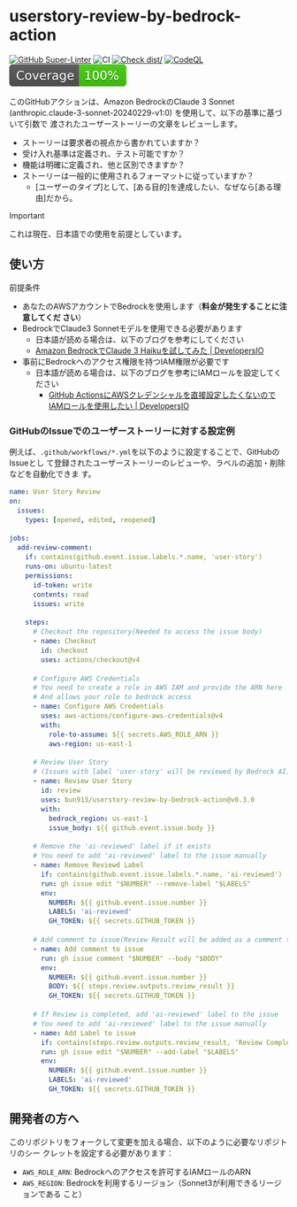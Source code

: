 # userstory-review-by-bedrock-action

[![GitHub Super-Linter](https://github.com/actions/typescript-action/actions/workflows/linter.yml/badge.svg)](https://github.com/super-linter/super-linter)
![CI](https://github.com/actions/typescript-action/actions/workflows/ci.yml/badge.svg)
[![Check dist/](https://github.com/actions/typescript-action/actions/workflows/check-dist.yml/badge.svg)](https://github.com/actions/typescript-action/actions/workflows/check-dist.yml)
[![CodeQL](https://github.com/actions/typescript-action/actions/workflows/codeql-analysis.yml/badge.svg)](https://github.com/actions/typescript-action/actions/workflows/codeql-analysis.yml)
[![Coverage](./badges/coverage.svg)](./badges/coverage.svg)

このGitHubアクションは、Amazon BedrockのClaude 3 Sonnet
(anthropic.claude-3-sonnet-20240229-v1:0) を使用して、以下の基準に基づいて引数で
渡されたユーザーストーリーの文章をレビューします。

- ストーリーは要求者の視点から書かれていますか？
- 受け入れ基準は定義され、テスト可能ですか？
- 機能は明確に定義され、他と区別できますか？
- ストーリーは一般的に使用されるフォーマットに従っていますか？
  - [ユーザーのタイプ]として、[ある目的]を達成したい、なぜなら[ある理由]だから。

> [!IMPORTANT]
>
> これは現在、日本語での使用を前提としています。

## 使い方

前提条件

- あなたのAWSアカウントでBedrockを使用します（**料金が発生することに注意してくだ
  さい**）
- BedrockでClaude3 Sonnetモデルを使用できる必要があります
  - 日本語が読める場合は、以下のブログを参考にしてください
  - [Amazon BedrockでClaude 3 Haikuを試してみた | DevelopersIO](https://dev.classmethod.jp/articles/claude-3-haiku-bedrock/)
- 事前にBedrockへのアクセス権限を持つIAM権限が必要です
  - 日本語が読める場合は、以下のブログを参考にIAMロールを設定してください
    - [GitHub ActionsにAWSクレデンシャルを直接設定したくないのでIAMロールを使用したい | DevelopersIO](https://dev.classmethod.jp/articles/github-actions-aws-sts-credentials-iamrole/)

### GitHubのIssueでのユーザーストーリーに対する設定例

例えば、`.github/workflows/*.yml`を以下のように設定することで、GitHubのIssueとし
て登録されたユーザーストーリーのレビューや、ラベルの追加・削除などを自動化できま
す。

```yml
name: User Story Review
on:
  issues:
    types: [opened, edited, reopened]

jobs:
  add-review-comment:
    if: contains(github.event.issue.labels.*.name, 'user-story')
    runs-on: ubuntu-latest
    permissions:
      id-token: write
      contents: read
      issues: write

    steps:
      # Checkout the repository(Needed to access the issue body)
      - name: Checkout
        id: checkout
        uses: actions/checkout@v4

      # Configure AWS Credentials
      # You need to create a role in AWS IAM and provide the ARN here
      # And allows your role to bedrock access
      - name: Configure AWS Credentials
        uses: aws-actions/configure-aws-credentials@v4
        with:
          role-to-assume: ${{ secrets.AWS_ROLE_ARN }}
          aws-region: us-east-1

      # Review User Story
      # (Issues with label 'user-story' will be reviewed by Bedrock AI)
      - name: Review User Story
        id: review
        uses: bun913/userstory-review-by-bedrock-action@v0.3.0
        with:
          bedrock_region: us-east-1
          issue_body: ${{ github.event.issue.body }}

      # Remove the 'ai-reviewed' label if it exists
      # You need to add 'ai-reviewed' label to the issue manually
      - name: Remove Reviewd Label
        if: contains(github.event.issue.labels.*.name, 'ai-reviewed')
        run: gh issue edit "$NUMBER" --remove-label "$LABELS"
        env:
          NUMBER: ${{ github.event.issue.number }}
          LABELS: 'ai-reviewed'
          GH_TOKEN: ${{ secrets.GITHUB_TOKEN }}

      # Add comment to issue(Review Result will be added as a comment to the issue)
      - name: Add comment to issue
        run: gh issue comment "$NUMBER" --body "$BODY"
        env:
          NUMBER: ${{ github.event.issue.number }}
          BODY: ${{ steps.review.outputs.review_result }}
          GH_TOKEN: ${{ secrets.GITHUB_TOKEN }}

      # If Review is completed, add 'ai-reviewed' label to the issue
      # You need to add 'ai-reviewed' label to the issue manually
      - name: Add Label to issue
        if: contains(steps.review.outputs.review_result, 'Review Completed.')
        run: gh issue edit "$NUMBER" --add-label "$LABELS"
        env:
          NUMBER: ${{ github.event.issue.number }}
          LABELS: 'ai-reviewed'
          GH_TOKEN: ${{ secrets.GITHUB_TOKEN }}
```

## 開発者の方へ

このリポジトリをフォークして変更を加える場合、以下のように必要なリポジトリのシー
クレットを設定する必要があります：

- `AWS_ROLE_ARN`: Bedrockへのアクセスを許可するIAMロールのARN
- `AWS_REGION`: Bedrockを利用するリージョン（Sonnet3が利用できるリージョンである
  こと）
